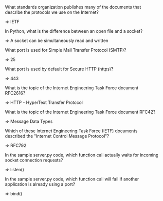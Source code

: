 What standards organization publishes many of the documents that describe the protocols we use on the Internet?

=> IETF

In Python, what is the difference between an open file and a socket?

=> A socket can be simultaneously read and written

What port is used for Simple Mail Transfer Protocol (SMTP)?

=> 25

What port is used by default for Secure HTTP (https)?

=> 443

What is the topic of the Internet Engineering Task Force document RFC2616?

=> HTTP - HyperText Transfer Protocol

What is the topic of the Internet Engineering Task Force document RFC42?

=> Message Data Types

Which of these Internet Engineering Task Force (IETF) documents described the "Internet Control Message Protocol"?

=> RFC792

In the sample server.py code, which function call actually waits for incoming socket connection requests?

=> listen()

In the sample server.py code, which function call will fail if another application is already using a port?

=> bind()



